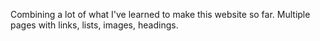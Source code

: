 Combining a lot of what I've learned to make this website so far. Multiple pages with links, lists, images, headings.